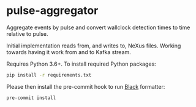 # pulse-aggregator
Aggregate events by pulse and convert wallclock detection times to time relative to pulse.

Initial implementation reads from, and writes to, NeXus files. Working towards having it work from and to Kafka stream.

Requires Python 3.6+.
To install required Python packages:
```bash
pip install -r requirements.txt
```

Please then install the pre-commit hook to run [Black](https://github.com/python/black) formatter:
```bash
pre-commit install
```
